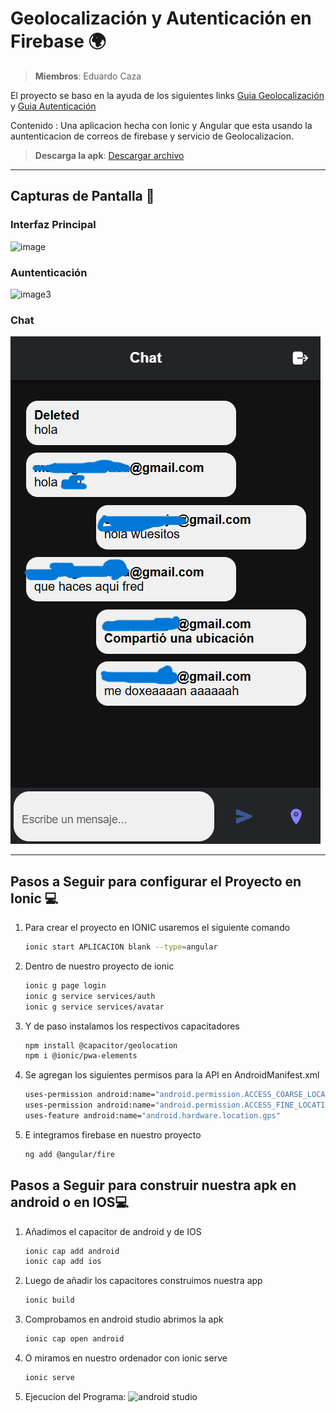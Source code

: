 # Geolocalización y Autenticación en Firebase 🌍

> **Miembros**: Eduardo Caza

El proyecto se baso en la ayuda de los siguientes links [Guia Geolocalización](https://ionicframework.com/docs/native/geolocation) y [Guia Autenticación](https://devdactic.com/ionic-firebase-auth-upload)

Contenido : Una aplicacion hecha con Ionic y Angular que esta usando la auntenticacion de correos de firebase y servicio de Geolocalizacion.

> **Descarga la apk**: [Descargar archivo](https://github.com/Eduardo-Caza/Geolocalizacion/blob/master/Geolocalizacion.apk)

---

## Capturas de Pantalla 📸

### Interfaz Principal

![image](https://github.com/user-attachments/assets/98312bb3-64af-42d5-9297-9b30bf5b3105)

### Auntenticación


![image3](https://github.com/user-attachments/assets/c9bb035f-828c-4e1c-863b-1d92210f4e3f)

### Chat

![Ejemplo](https://github.com/Eduardo-Caza/Geolocalizacion/blob/master/Chat.png)


---

## Pasos a Seguir para configurar el Proyecto en Ionic 💻

1. Para crear el proyecto en IONIC usaremos el siguiente comando
   ```bash
   ionic start APLICACION blank --type=angular
2. Dentro de nuestro proyecto de ionic
   ```bash
   ionic g page login
   ionic g service services/auth
   ionic g service services/avatar
3. Y de paso instalamos los respectivos capacitadores 
   ```bash
   npm install @capacitor/geolocation
   npm i @ionic/pwa-elements
4. Se agregan los siguientes permisos para la API en AndroidManifest.xml
   ```bash
   uses-permission android:name="android.permission.ACCESS_COARSE_LOCATION"
   uses-permission android:name="android.permission.ACCESS_FINE_LOCATION"
   uses-feature android:name="android.hardware.location.gps"
5. E integramos firebase en nuestro proyecto 
   ```bash
   ng add @angular/fire

## Pasos a Seguir para construir nuestra apk en android o en IOS💻

1. Añadimos el capacitor de android y de IOS
   ```bash
   ionic cap add android
   ionic cap add ios
2. Luego de añadir los capacitores construimos nuestra app
   ```bash
   ionic build
3. Comprobamos en android studio abrimos la apk
   ```bash
   ionic cap open android
4. O miramos en nuestro ordenador con ionic serve
   ```bash
   ionic serve
5. Ejecucion del Programa:
![android studio](https://github.com/Eduardo-Caza/Geolocalizacion/blob/master/ejecucion.png)

